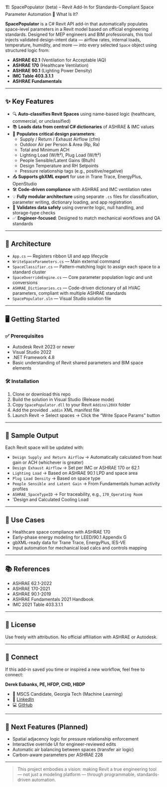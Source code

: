 🏗️ SpacePopulator (beta) – Revit Add-In for Standards-Compliant Space Parameter Automation
🔧 What Is It?

**SpacePopulator** is a C# Revit API add-in that automatically populates space-level parameters in a Revit model based on official engineering standards. Designed for MEP engineers and BIM professionals, this tool injects validated design-intent data — airflow rates, internal loads, temperature, humidity, and more — into every selected `Space` object using structured logic from:

- **ASHRAE 62.1** (Ventilation for Acceptable IAQ)
- **ASHRAE 170** (Healthcare Ventilation)
- **ASHRAE 90.1** (Lighting Power Density)
- **IMC Table 403.3.1.1**
- **ASHRAE Fundamentals**

---

## ✨ Key Features

- 🔍 **Auto-classifies Revit Spaces** using name-based logic (healthcare, commercial, or unclassified)
- 📚 **Loads data from central C# dictionaries** of ASHRAE & IMC values
- 🧠 **Populates critical design parameters**:
  - Supply / Return / Exhaust Airflow (cfm)
  - Outdoor Air per Person & Area (Rp, Ra)
  - Total and Minimum ACH
  - Lighting Load (W/ft²), Plug Load (W/ft²)
  - People Sensible/Latent Gains (Btu/h)
  - Design Temperature and RH Setpoints
  - Pressure relationship tags (e.g., positive/negative)
- 📤 **Supports gbXML export** for use in Trane Trace, EnergyPlus, OpenStudio
- 🛠️ **Code-driven compliance** with ASHRAE and IMC ventilation rates
- 💡 **Fully modular architecture** using separate `.cs` files for classification, parameter writing, dictionary loading, and app registration
- 🧪 **Validates data safely** using overwrite logic, null handling, and storage-type checks
- ✅ **Engineer-focused**: Designed to match mechanical workflows and QA standards

---

## 🧩 Architecture

- `App.cs` — Registers ribbon UI and app lifecycle
- `WriteSpaceParameters.cs` — Main external command
- `SpaceClassifier.cs` — Pattern-matching logic to assign each space to a standard cluster
- `SpaceOverrideEngine.cs` — Core parameter population logic and unit conversions
- `ASHRAE_Dictionaries.cs` — Code-driven dictionary of all HVAC parameters, compliant with multiple ASHRAE standards
- `SpacePopulator.sln` — Visual Studio solution file

---

## 🖥️ Getting Started

### ✅ Prerequisites
- Autodesk Revit 2023 or newer
- Visual Studio 2022
- .NET Framework 4.8
- Basic understanding of Revit shared parameters and BIM space elements

### 🛠️ Installation
1. Clone or download this repo
2. Build the solution in Visual Studio (Release mode)
3. Copy `SpacePopulator.dll` to your Revit `Addins\20XX` folder
4. Add the provided `.addin` XML manifest file
5. Launch Revit → Select spaces → Click the “Write Space Params” button

---

## 🧪 Sample Output

Each Revit space will be updated with:

- `Design Supply and Return Airflow` → Automatically calculated from heat gain or ACH (whichever is greater)
- `Design Exhaust Airflow` → Set per IMC or ASHRAE 170 or 62.1
- `Lighting Load` → Based on ASHRAE 90.1 LPD and space area
- `Plug Load Density` → Based on space type
- `People Sensible and Latent Gain` → From Fundamentals human activity profiles
- `ASHRAE_SpaceTypeID` → For traceability, e.g., `170_Operating Room`
- 'Design and Calculated Cooling Load

---

## 🧠 Use Cases

- Healthcare space compliance with ASHRAE 170
- Early-phase energy modeling for LEED/90.1 Appendix G
- gbXML-ready data for Trane Trace, EnergyPlus, IES-VE
- Input automation for mechanical load calcs and controls mapping

---

## 📚 References

- ASHRAE 62.1-2022
- ASHRAE 170-2021
- ASHRAE 90.1-2019
- ASHRAE Fundamentals 2021 Handbook
- IMC 2021 Table 403.3.1.1

---

## 📄 License

Use freely with attribution. No official affiliation with ASHRAE or Autodesk.

---

## 🤝 Connect

If this add-in saved you time or inspired a new workflow, feel free to connect:

**Derek Eubanks, PE, HFDP, CHD, HBDP**
- 🧠 MSCS Candidate, Georgia Tech (Machine Learning)
- 🔗 [LinkedIn](https://www.linkedin.com/in/yourprofile](https://www.linkedin.com/in/derek-w-46120b74/))
- 💻 [GitHub](https://github.com/dwayne902642323)

---

## 🚀 Next Features (Planned)

- Spatial adjacency logic for pressure relationship enforcement
- Interactive override UI for engineer-reviewed edits
- Automatic air balancing between spaces (transfer air logic)
- Carbon-aware parameters per ASHRAE 228

---

> This project embodies a vision: making Revit a true engineering tool — not just a modeling platform — through programmable, standards-driven automation.
